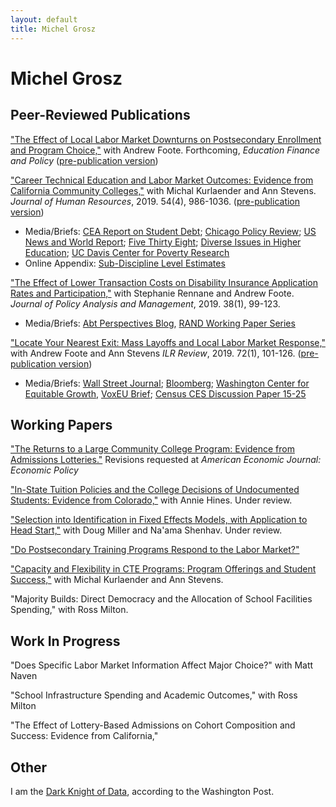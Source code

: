 ```yaml
---
layout: default
title: Michel Grosz
---
```

<div class="blurb">
	<h1>Michel Grosz</h1>
</div><!-- /.blurb -->



## Peer-Reviewed Publications

["The Effect of Local Labor Market Downturns on Postsecondary Enrollment and Program Choice,"](https://www.mitpressjournals.org/doi/abs/10.1162/edfp_a_00288) with Andrew Foote. Forthcoming, *Education Finance and Policy* ([pre-publication version](https://aefpweb.org/sites/default/files/webform/42/FooteGrosz_AEFPPaper.pdf))


["Career Technical Education and Labor Market Outcomes: Evidence from California Community Colleges,"](http://jhr.uwpress.org/content/early/2018/04/02/jhr.54.4.1015.7449R2.abstract) with Michal Kurlaender and Ann Stevens. *Journal of Human Resources*, 2019. 54(4), 986-1036. ([pre-publication version](https://www.nber.org/papers/w21137)) 
* Media/Briefs: [CEA Report on Student Debt](https://www.google.com/url?q=https%3A%2F%2Fwww.whitehouse.gov%2Fsites%2Fdefault%2Ffiles%2Fpage%2Ffiles%2F20160718_cea_student_debt.pdf&sa=D&sntz=1&usg=AFQjCNGoRfqbauZ0fNGQJpX2tC_niyxW4w); [Chicago Policy Review](http://chicagopolicyreview.org/2015/07/02/technical-education-at-a-community-college-improves-graduates-future-earnings/); [US News and World Report](https://www.usnews.com/news/articles/2015/05/18/which-vocational-degrees-pay-off); [Five Thirty Eight](https://fivethirtyeight.com/features/food-deserts-community-colleges-and-innovative-slackers/); [Diverse Issues in Higher Education](https://diverseeducation.com/article/72377/); [UC Davis Center for Poverty Research](https://poverty.ucdavis.edu/policy-brief/community-college-career-technical-education-programs-significantly-increase-earnings)
* Online Appendix: [Sub-Discipline Level Estimates](https://mzgrosz.github.io/research/full_top4s_appendix.pdf)

["The Effect of Lower Transaction Costs on Disability Insurance Application Rates and Participation,"](https://onlinelibrary.wiley.com/doi/pdf/10.1002/pam.22095) with Stephanie Rennane and Andrew Foote. *Journal of Policy Analysis and Management*, 2019. 38(1), 99-123.
* Media/Briefs: [Abt Perspectives Blog](https://www.abtassociates.com/insights/perspectives-blog/social-security-disability-insurance-sometimes-easier-is-better), [RAND Working Paper Series](https://www.rand.org/pubs/working_papers/WR1255.html)

["Locate Your Nearest Exit: Mass Layoffs and Local Labor Market Response,"](https://journals.sagepub.com/doi/abs/10.1177/0019793917753095) with Andrew Foote and Ann Stevens *ILR Review*, 2019. 72(1), 101-126. ([pre-publication version](https://www.nber.org/papers/w21618))
* Media/Briefs: [Wall Street Journal](https://blogs.wsj.com/economics/2016/03/17/half-of-u-s-may-endure-lost-decade-of-depressed-employment/); [Bloomberg](https://www.bloomberg.com/opinion/articles/2018-01-03/how-governments-can-move-people-to-jobs); [Washington Center for Equitable Growth](https://equitablegrowth.org/the-consequences-and-causes-of-declining-geographic-mobility-in-the-united-states/), [VoxEU Brief](https://voxeu.org/article/mass-layoffs-and-local-labour-market-exit); [Census CES Discussion Paper 15-25](https://papers.ssrn.com/sol3/papers.cfm?abstract_id=2661687)

## Working Papers

["The Returns to a Large Community College Program: Evidence from Admissions Lotteries."](https://mzgrosz.github.io/research/grosz_JMP_081118.pdf) Revisions requested at *American Economic Journal: Economic Policy* 

["In-State Tuition Policies and the College Decisions of Undocumented Students: Evidence from Colorado,"](https://mzgrosz.github.io/research/gh_1118.pdf) with Annie Hines. Under review.

["Selection into Identification in Fixed Effects Models, with Application to Head Start,"](https://mzgrosz.github.io/research/msg_master.pdf) with Doug Miller and Na'ama Shenhav. Under review.

["Do Postsecondary Training Programs Respond to the Labor Market?"](https://www.abtassociates.com/insights/publications/white-paper/do-postsecondary-training-programs-respond-to-changes-in-the)

["Capacity and Flexibility in CTE Programs: Program Offerings and Student Success,"](https://education.ucdavis.edu/sites/main/files/cte_flexibility_paper_draft_9-30-18_for_ies.pdf) with Michal Kurlaender and Ann Stevens.

"Majority Builds: Direct Democracy and the Allocation of School Facilities Spending," with Ross Milton.

## Work In Progress

"Does Specific Labor Market Information Affect Major Choice?" with Matt Naven

"School Infrastructure Spending and Academic Outcomes," with Ross Milton

"The Effect of Lottery-Based Admissions on Cohort Composition and Success: Evidence from California,"

## Other

I am the [Dark Knight of Data](https://www.washingtonpost.com/news/wonk/wp/2014/08/18/name-that-data-winners/?utm_term=.3cd38d9f8b5d), according to the Washington Post.
